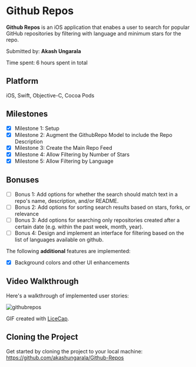 # Github Repos
**Github Repos** is an iOS application that enabes a user to search for popular GitHub repositories by filtering with language and minimum stars for the repo.

Submitted by: **Akash Ungarala**

Time spent: 6 hours spent in total

## Platform

iOS, Swift, Objective-C, Cocoa Pods

## Milestones

- [x] Milestone 1: Setup
- [x] Milestone 2: Augment the GithubRepo Model to include the Repo Description
- [x] Milestone 3: Create the Main Repo Feed
- [x] Milestone 4: Allow Filtering by Number of Stars
- [x] Milestone 5: Allow Filtering by Language

## Bonuses

- [ ] Bonus 1: Add options for whether the search should match text in a repo's name, description, and/or README.
- [ ] Bonus 2: Add options for sorting search results based on stars, forks, or relevance
- [ ] Bonus 3: Add options for searching only repositories created after a certain date (e.g. within the past week, month, year).
- [ ] Bonus 4: Design and implement an interface for filtering based on the list of languages available on github.

The following **additional** features are implemented:

- [x] Background colors and other UI enhancements

## Video Walkthrough 

Here's a walkthrough of implemented user stories:

![githubrepos](https://cloud.githubusercontent.com/assets/7720015/19632537/92de6e38-9975-11e6-9fb1-720bad758ce8.gif)

GIF created with [LiceCap](http://www.cockos.com/licecap/).

## Cloning the Project

Get started by cloning the project to your local machine: https://github.com/akashungarala/Github-Repos
